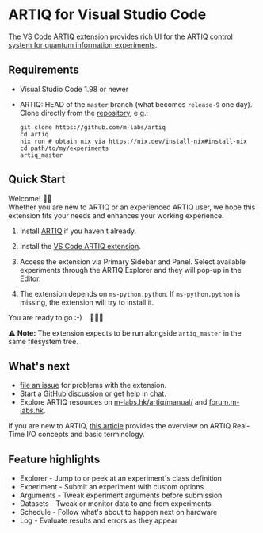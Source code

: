 # ARTIQ for Visual Studio Code

[The VS Code ARTIQ extension](https://marketplace.visualstudio.com/items?itemName=quartiq.artiq)
provides rich UI for the
[ARTIQ control system for quantum information experiments](https://github.com/m-labs/artiq).

## Requirements

*   Visual Studio Code 1.98 or newer
*   ARTIQ: HEAD of the `master` branch (what becomes `release-9` one day).
    Clone directly from the [repository](https://github.com/m-labs/artiq), e.g.:

    ```
    git clone https://github.com/m-labs/artiq
    cd artiq
    nix run # obtain nix via https://nix.dev/install-nix#install-nix
    cd path/to/my/experiments
    artiq_master
    ```

## Quick Start

Welcome! 👋🏻<br/>
Whether you are new to ARTIQ or an experienced ARTIQ user, we hope this
extension fits your needs and enhances your working experience.

1.  Install [ARTIQ](https://github.com/m-labs/artiq) if you haven't already.

1.  Install the [VS Code ARTIQ extension](https://marketplace.visualstudio.com/items?itemName=quartiq.artiq).

1.  Access the extension via Primary Sidebar and Panel. Select available
    experiments through the ARTIQ Explorer and they will pop-up in the Editor.

1.  The extension depends on `ms-python.python`. If `ms-python.python` is
    missing, the extension will try to install it.

<!--TODO: add animated screenshot sequence from install to workspace-->

You are ready to go :-) &nbsp;&nbsp; 🎉🎉🎉

⚠️ **Note:** The extension expects to be run alongside `artiq_master` in the
same filesystem tree.

## What's next

<!--TODO: explore more features -> link to github wiki-->
<!--TODO: view settings doku -> link to github wiki-->
<!--TODO: advanced topics (customization) -> link to github wiki-->
<!--TODO: troubleshooting -> link to github wiki-->
<!--TODO: full list of commands and kb shortcuts -> link to github wiki-->
*   [file an issue](https://github.com/quartiq/vscode-artiq/issues/new) for
  problems with the extension.
*   Start a [GitHub discussion](https://github.com/quartiq/vscode-artiq/discussions)
  or get help in [chat](https://matrix.to/#/#quartiq:matrix.org).
* Explore ARTIQ resources on [m-labs.hk/artiq/manual/](https://m-labs.hk/artiq/manual/) and
  [forum.m-labs.hk](https://forum.m-labs.hk/).


If you are new to ARTIQ, [this article](https://m-labs.hk/artiq/manual/rtio.html) provides
the overview on ARTIQ Real-Time I/O concepts and basic terminology.
<!--TODO: screencast showing how to write and run your first experiment using VS Code ARTIQ-->

## Feature highlights
<!--TODO: link feature names to places in the github wiki-->
*   Explorer - Jump to or peek at an experiment's class definition
*   Experiment - Submit an experiment with custom options
*   Arguments - Tweak experiment arguments before submission
*   Datasets - Tweak or monitor data to and from experiments
*   Schedule - Follow what's about to happen next on hardware
*   Log - Evaluate results and errors as they appear
<!--TODO: link to full feature break down in github wiki-->

<!--TODO: screencast demonstrating a key feature-->